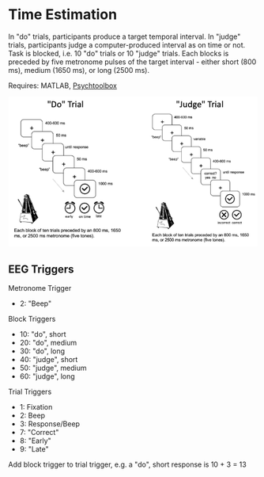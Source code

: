 # Time Estimation

In "do" trials, participants produce a target temporal interval. In "judge" trials, participants judge a computer-produced interval as on time or not. Task is blocked, i.e. 10 "do" trials or 10 "judge" trials. Each blocks is preceded by five metronome pulses of the target interval - either short (800 ms), medium (1650 ms), or long (2500 ms).

Requires: MATLAB, [Psychtoolbox](http://psychtoolbox.org/)

![trial overview](./images/trials.png "trial overview")

## EEG Triggers

Metronome Trigger

* 2: "Beep"

Block Triggers

* 10: "do", short  
* 20: "do", medium  
* 30: "do", long  
* 40: "judge", short  
* 50: "judge", medium  
* 60: "judge", long  

Trial Triggers  
* 1: Fixation  
* 2: Beep  
* 3: Response/Beep  
* 7: "Correct"  
* 8: "Early"  
* 9: "Late"  

Add block trigger to trial trigger, e.g. a "do", short response is 10 + 3 = 13
